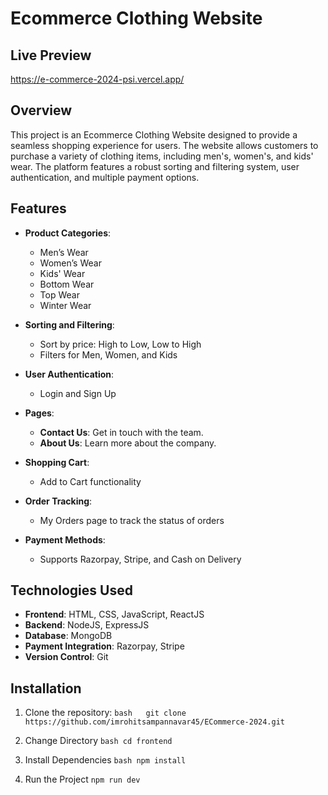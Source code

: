 # Ecommerce Clothing Website


## Live Preview 

https://e-commerce-2024-psi.vercel.app/

## Overview

This project is an Ecommerce Clothing Website designed to provide a seamless shopping experience for users. The website allows customers to purchase a variety of clothing items, including men's, women's, and kids' wear. The platform features a robust sorting and filtering system, user authentication, and multiple payment options.

## Features

- **Product Categories**: 
  - Men’s Wear
  - Women’s Wear
  - Kids' Wear
  - Bottom Wear
  - Top Wear
  - Winter Wear

- **Sorting and Filtering**:
  - Sort by price: High to Low, Low to High
  - Filters for Men, Women, and Kids

- **User Authentication**:
  - Login and Sign Up

- **Pages**:
  - **Contact Us**: Get in touch with the team.
  - **About Us**: Learn more about the company.

- **Shopping Cart**:
  - Add to Cart functionality

- **Order Tracking**:
  - My Orders page to track the status of orders

- **Payment Methods**:
  - Supports Razorpay, Stripe, and Cash on Delivery

## Technologies Used

- **Frontend**: HTML, CSS, JavaScript, ReactJS
- **Backend**: NodeJS, ExpressJS
- **Database**: MongoDB
- **Payment Integration**: Razorpay, Stripe
- **Version Control**: Git

## Installation

1. Clone the repository:
   ```bash   git clone  https://github.com/imrohitsampannavar45/ECommerce-2024.git ```

2. Change Directory
   ``` bash cd frontend ```

3. Install Dependencies
``` bash npm install ```

4. Run the Project
    ``` npm run dev  ```
